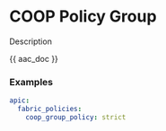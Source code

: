 # COOP Policy Group

Description

{{ aac_doc }}
### Examples

```yaml
apic:
  fabric_policies:
    coop_group_policy: strict
```
